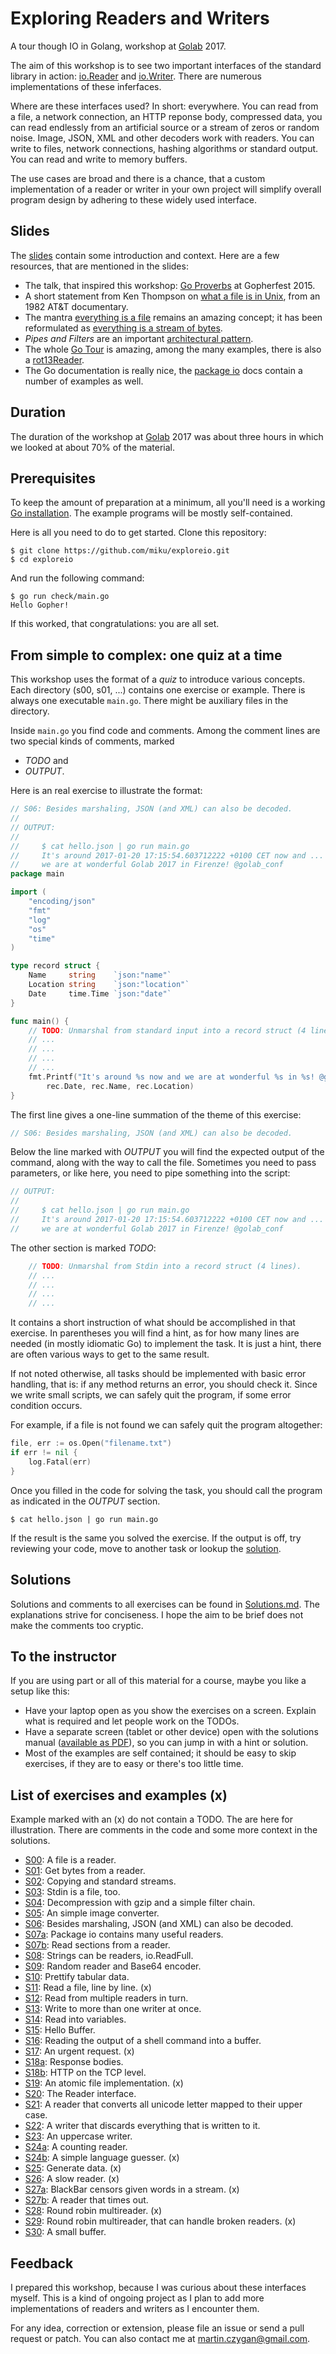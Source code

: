 Exploring Readers and Writers
=============================

A tour though IO in Golang, workshop at [Golab](http://golab.io) 2017.

The aim of this workshop is to see two important interfaces of the standard
library in action: [io.Reader](https://golang.org/pkg/io/#Reader) and
[io.Writer](https://golang.org/pkg/io/#Writer). There are numerous
implementations of these inferfaces.

Where are these interfaces used? In short: everywhere. You can read from a
file, a network connection, an HTTP reponse body, compressed data, you can read
endlessly from an artificial source or a stream of zeros or random noise.
Image, JSON, XML and other decoders work with readers. You can write to
files, network connections, hashing algorithms or standard output. You can read
and write to memory buffers.

The use cases are broad and there is a chance, that a custom implementation of
a reader or writer in your own project will simplify overall program design by
adhering to these widely used interface.

Slides
------

The [slides](https://github.com/miku/exploreio/blob/master/Slides.md) contain some
introduction and context. Here are a few resources, that are mentioned in the slides:

* The talk, that inspired this workshop: [Go
Proverbs](https://youtu.be/PAAkCSZUG1c?t=5m18s) at Gopherfest 2015.
* A short statement from Ken Thompson on [what a file is in
Unix](https://youtu.be/tc4ROCJYbm0?t=12m55s), from an 1982 AT&T documentary.
* The mantra [everything is a
file](https://en.wikipedia.org/wiki/Everything_is_a_file) remains an amazing
concept; it has been reformulated as [everything is a stream of
bytes](http://yarchive.net/comp/linux/everything_is_file.html).
* *Pipes and Filters* are an important [architectural
pattern](https://john.cs.olemiss.edu/~hcc/csci581oo/notes/pipes.html).
* The whole [Go Tour](https://tour.golang.org) is amazing, among the many
examples, there is also a [rot13Reader](https://tour.golang.org/methods/23).
* The Go documentation is really nice, the [package
io](https://golang.org/pkg/io/) docs contain a number of examples as well.

Duration
--------

The duration of the workshop at [Golab](http://golab.io) 2017 was about three
hours in which we looked at about 70% of the material.

Prerequisites
-------------

To keep the amount of preparation at a minimum, all you'll need is a working
[Go installation](https://golang.org/doc/install). The example programs will be
mostly self-contained.

Here is all you need to do to get started. Clone this repository:

```
$ git clone https://github.com/miku/exploreio.git
$ cd exploreio
```

And run the following command:

```
$ go run check/main.go
Hello Gopher!
```

If this worked, that congratulations: you are all set.

From simple to complex: one quiz at a time
------------------------------------------

This workshop uses the format of a *quiz* to introduce various concepts. Each
directory (s00, s01, ...) contains one exercise or example. There is always one
executable `main.go`. There might be auxiliary files in the directory.

Inside `main.go` you find code and comments. Among the comment lines are two
special kinds of comments, marked

* *TODO* and
* *OUTPUT*.

Here is an real exercise to illustrate the format:

```go
// S06: Besides marshaling, JSON (and XML) can also be decoded.
//
// OUTPUT:
//
//     $ cat hello.json | go run main.go
//     It's around 2017-01-20 17:15:54.603712222 +0100 CET now and ...
//     we are at wonderful Golab 2017 in Firenze! @golab_conf
package main

import (
	"encoding/json"
	"fmt"
	"log"
	"os"
	"time"
)

type record struct {
	Name     string    `json:"name"`
	Location string    `json:"location"`
	Date     time.Time `json:"date"`
}

func main() {
	// TODO: Unmarshal from standard input into a record struct (4 lines).
	// ...
	// ...
	// ...
	// ...
	fmt.Printf("It's around %s now and we are at wonderful %s in %s! @golab_conf\n",
		rec.Date, rec.Name, rec.Location)
}

```

The first line gives a one-line summation of the theme of this exercise:

```go
// S06: Besides marshaling, JSON (and XML) can also be decoded.
```


Below the line marked with *OUTPUT* you will find the expected output of the
command, along with the way to call the file. Sometimes you need to pass
parameters, or like here, you need to pipe something into the script:

```go
// OUTPUT:
//
//     $ cat hello.json | go run main.go
//     It's around 2017-01-20 17:15:54.603712222 +0100 CET now and ...
//     we are at wonderful Golab 2017 in Firenze! @golab_conf

```

The other section is marked *TODO*:

```go
	// TODO: Unmarshal from Stdin into a record struct (4 lines).
	// ...
	// ...
	// ...
	// ...
```

It contains a short instruction of what should be accomplished in that
exercise. In parentheses you will find a hint, as for how many lines are needed
(in mostly idiomatic Go) to implement the task. It is just a hint, there are
often various ways to get to the same result.

If not noted otherwise, all tasks should be implemented with basic error
handling, that is: if any method returns an error, you should check it.
Since we write small scripts, we can safely quit the program, if some error
condition occurs.

For example, if a file is not found we can safely quit the program altogether:

```go
file, err := os.Open("filename.txt")
if err != nil {
	log.Fatal(err)
}
```

Once you filled in the code for solving the task, you should call the program
as indicated in the *OUTPUT* section.

```shell
$ cat hello.json | go run main.go
```

If the result is the same you solved the exercise. If the output is off, try
reviewing your code, move to another task or lookup the
[solution](https://github.com/miku/exploreio/tree/master#solutions).

Solutions
---------

Solutions and comments to all exercises can be found in
[Solutions.md](https://github.com/miku/exploreio/blob/master/Solutions.md). The
explanations strive for conciseness. I hope the aim to be brief does not make
the comments too cryptic.

To the instructor
-----------------

If you are using part or all of this material for a course, maybe you like a
setup like this:

* Have your laptop open as you show the exercises on a screen. Explain what is required and let people work on the TODOs.
* Have a separate screen (tablet or other device) open with the solutions manual ([available as PDF](https://github.com/miku/exploreio/blob/master/Solutions.pdf)),
so you can jump in with a hint or solution.
* Most of the examples are self contained; it should be easy to skip exercises,
if they are to easy or there's too little time.

List of exercises and examples (x)
----------------------------------

Example marked with an (x) do not contain a TODO. The are here for
illustration. There are comments in the code and some more context in the
solutions.

* [S00](https://github.com/miku/exploreio/tree/master/s00): A file is a reader.
* [S01](https://github.com/miku/exploreio/tree/master/s01): Get bytes from a reader.
* [S02](https://github.com/miku/exploreio/tree/master/s02): Copying and standard streams.
* [S03](https://github.com/miku/exploreio/tree/master/s03): Stdin is a file, too.
* [S04](https://github.com/miku/exploreio/tree/master/s04): Decompression with gzip and a simple filter chain.
* [S05](https://github.com/miku/exploreio/tree/master/s05): An simple image converter.
* [S06](https://github.com/miku/exploreio/tree/master/s06): Besides marshaling, JSON (and XML) can also be decoded.
* [S07a](https://github.com/miku/exploreio/tree/master/s07a): Package io contains many useful readers.
* [S07b](https://github.com/miku/exploreio/tree/master/s07b): Read sections from a reader.
* [S08](https://github.com/miku/exploreio/tree/master/s08): Strings can be readers, io.ReadFull.
* [S09](https://github.com/miku/exploreio/tree/master/s09): Random reader and Base64 encoder.
* [S10](https://github.com/miku/exploreio/tree/master/s10): Prettify tabular data.
* [S11](https://github.com/miku/exploreio/tree/master/s11): Read a file, line by line. (x)
* [S12](https://github.com/miku/exploreio/tree/master/s12): Read from multiple readers in turn.
* [S13](https://github.com/miku/exploreio/tree/master/s13): Write to more than one writer at once.
* [S14](https://github.com/miku/exploreio/tree/master/s14): Read into variables.
* [S15](https://github.com/miku/exploreio/tree/master/s15): Hello Buffer.
* [S16](https://github.com/miku/exploreio/tree/master/s16): Reading the output of a shell command into a buffer.
* [S17](https://github.com/miku/exploreio/tree/master/s17): An urgent request. (x)
* [S18a](https://github.com/miku/exploreio/tree/master/s18a): Response bodies.
* [S18b](https://github.com/miku/exploreio/tree/master/s18b): HTTP on the TCP level.
* [S19](https://github.com/miku/exploreio/tree/master/s19): An atomic file implementation. (x)
* [S20](https://github.com/miku/exploreio/tree/master/s20): The Reader interface.
* [S21](https://github.com/miku/exploreio/tree/master/s21): A reader that converts all unicode letter mapped to their upper case.
* [S22](https://github.com/miku/exploreio/tree/master/s22): A writer that discards everything that is written to it.
* [S23](https://github.com/miku/exploreio/tree/master/s23): An uppercase writer.
* [S24a](https://github.com/miku/exploreio/tree/master/s24a): A counting reader.
* [S24b](https://github.com/miku/exploreio/tree/master/s24b): A simple language guesser. (x)
* [S25](https://github.com/miku/exploreio/tree/master/s25): Generate data. (x)
* [S26](https://github.com/miku/exploreio/tree/master/s26): A slow reader. (x)
* [S27a](https://github.com/miku/exploreio/tree/master/s27a): BlackBar censors given words in a stream. (x)
* [S27b](https://github.com/miku/exploreio/tree/master/s27b): A reader that times out.
* [S28](https://github.com/miku/exploreio/tree/master/s28): Round robin multireader. (x)
* [S29](https://github.com/miku/exploreio/tree/master/s29): Round robin multireader, that can handle broken readers. (x)
* [S30](https://github.com/miku/exploreio/tree/master/s30): A small buffer.

Feedback
--------

I prepared this workshop, because I was curious about these interfaces myself.
This is a kind of ongoing project as I plan to add more implementations of
readers and writers as I encounter them.

For any idea, correction or extension, please file an issue or send a pull
request or patch. You can also contact me at
[martin.czygan@gmail.com](mailto:martin.czygan@gmail.com).
